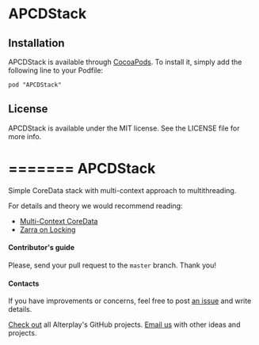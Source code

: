 # APCDStack

## Installation

APCDStack is available through [CocoaPods](http://cocoapods.org). To install
it, simply add the following line to your Podfile:

    pod "APCDStack"

## License

APCDStack is available under the MIT license. See the LICENSE file for more info.

=======
APCDStack
==============

Simple CoreData stack with multi-context approach to multithreading.

For details and theory we would recommend reading:
* [Multi-Context CoreData](http://www.cocoanetics.com/2012/07/multi-context-coredata/)
* [Zarra on Locking](http://www.cocoanetics.com/2013/02/zarra-on-locking/)

#### Contributor's guide
Please, send your pull request to the `master` branch. Thank you!

#### Contacts

If you have improvements or concerns, feel free to post [an issue](https://github.com/deszip/APCDStack/issues) and write details.

[Check out](https://github.com/Alterplay) all Alterplay's GitHub projects.
[Email us](mailto:igor@alterplay.com) with other ideas and projects.
